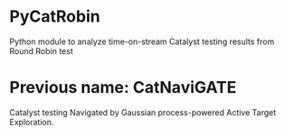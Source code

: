 # PyCatRobin
Python module to analyze time-on-stream Catalyst testing results from Round Robin test

# Previous name: CatNaviGATE
Catalyst testing Navigated by Gaussian process-powered Active Target Exploration.
